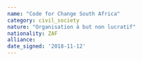 ```yaml
---
name: "Code for Change South Africa"
category: civil_society
nature: "Organisation à but non lucratif"
nationality: ZAF
alliance: 
date_signed: '2018-11-12'
---
```

    